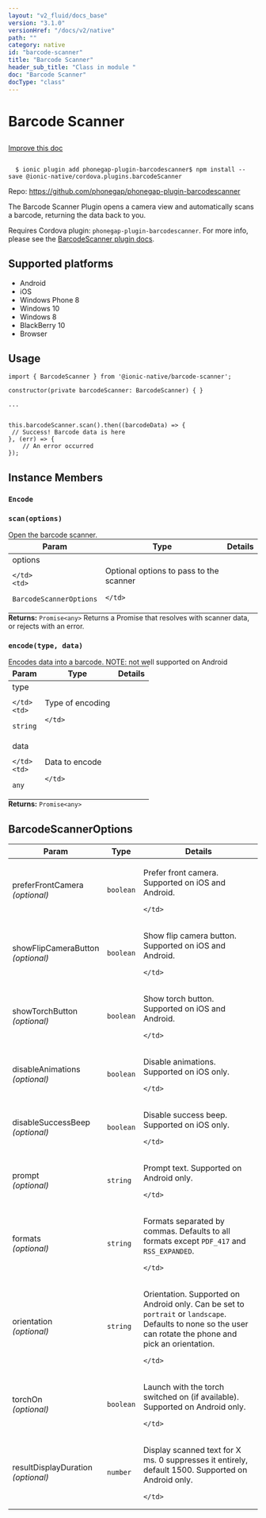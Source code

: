 ```yaml
---
layout: "v2_fluid/docs_base"
version: "3.1.0"
versionHref: "/docs/v2/native"
path: ""
category: native
id: "barcode-scanner"
title: "Barcode Scanner"
header_sub_title: "Class in module "
doc: "Barcode Scanner"
docType: "class"
---
```








<h1 class="api-title">
  
  Barcode Scanner
  

  

  </h1>

<a class="improve-v2-docs" href="http://github.com/driftyco/ionic-native/edit/master/src/@ionic-native/plugins/barcode-scanner/index.ts#L56">
  Improve this doc
</a>



<!-- decorators -->





<pre><code>
  $ ionic plugin add phonegap-plugin-barcodescanner$ npm install --save @ionic-native/cordova.plugins.barcodeScanner
</code></pre>
<p>Repo:
  <a href="https://github.com/phonegap/phonegap-plugin-barcodescanner">
    https://github.com/phonegap/phonegap-plugin-barcodescanner
  </a>
</p>

<!-- description -->

<p>The Barcode Scanner Plugin opens a camera view and automatically scans a barcode, returning the data back to you.</p>
<p>Requires Cordova plugin: <code>phonegap-plugin-barcodescanner</code>. For more info, please see the <a href="https://github.com/phonegap/phonegap-plugin-barcodescanner">BarcodeScanner plugin docs</a>.</p>


<!-- @platforms tag -->
<h2>Supported platforms</h2>

<ul>
  <li>Android</li><li>iOS</li><li>Windows Phone 8</li><li>Windows 10</li><li>Windows 8</li><li>BlackBerry 10</li><li>Browser</li>
</ul>

<!-- @platforms tag end -->


<!-- if doc.decorators -->

<!-- @usage tag -->

<h2>Usage</h2>

<pre><code class="lang-typescript">import { BarcodeScanner } from &#39;@ionic-native/barcode-scanner&#39;;

constructor(private barcodeScanner: BarcodeScanner) { }

...


this.barcodeScanner.scan().then((barcodeData) =&gt; {
 // Success! Barcode data is here
}, (err) =&gt; {
    // An error occurred
});
</code></pre>




<!-- @property tags -->




<!-- methods on the class -->

<h2>Instance Members</h2>
<div id="Encode"></div>
<h3>
  <code>Encode</code>
  

</h3>



<div id="scan"></div>
<h3>
  <code>scan(options)</code>
  

</h3>
Open the barcode scanner.
<table class="table param-table" style="margin:0;">
  <thead>
  <tr>
    <th>Param</th>
    <th>Type</th>
    <th>Details</th>
  </tr>
  </thead>
  <tbody>
  
  <tr>
    <td>
      options
      
      
    </td>
    <td>
      
<code>BarcodeScannerOptions</code>
    </td>
    <td>
      <p>Optional options to pass to the scanner</p>

      
    </td>
  </tr>
  
  </tbody>
</table>

<div class="return-value" markdown="1">
  <i class="icon ion-arrow-return-left"></i>
  <b>Returns:</b> 
<code>Promise&lt;any&gt;</code> Returns a Promise that resolves with scanner data, or rejects with an error.
</div><div id="encode"></div>
<h3>
  <code>encode(type,&nbsp;data)</code>
  

</h3>
Encodes data into a barcode.
NOTE: not well supported on Android
<table class="table param-table" style="margin:0;">
  <thead>
  <tr>
    <th>Param</th>
    <th>Type</th>
    <th>Details</th>
  </tr>
  </thead>
  <tbody>
  
  <tr>
    <td>
      type
      
      
    </td>
    <td>
      
<code>string</code>
    </td>
    <td>
      <p>Type of encoding</p>

      
    </td>
  </tr>
  
  <tr>
    <td>
      data
      
      
    </td>
    <td>
      
<code>any</code>
    </td>
    <td>
      <p>Data to encode</p>

      
    </td>
  </tr>
  
  </tbody>
</table>

<div class="return-value" markdown="1">
  <i class="icon ion-arrow-return-left"></i>
  <b>Returns:</b> 
<code>Promise&lt;any&gt;</code> 
</div>



<!-- other classes -->

<!-- end other classes -->

<!-- interfaces -->

<!--<h2><a class="anchor" name="interfaces" href="#interfaces"></a>Interfaces</h2>-->


<h2><a class="anchor" name="BarcodeScannerOptions" href="#BarcodeScannerOptions"></a>BarcodeScannerOptions</h2>


<table class="table param-table" style="margin:0;">
  <thead>
  <tr>
    <th>Param</th>
    <th>Type</th>
    <th>Details</th>
  </tr>
  </thead>
  <tbody>
  
  <tr>
    <td>
      preferFrontCamera
      <div><em>(optional)</em></div>
    </td>
    <td>
      <code>boolean</code>
    </td>
    <td>
      <p>Prefer front camera. Supported on iOS and Android.</p>

    </td>
  </tr>
  
  <tr>
    <td>
      showFlipCameraButton
      <div><em>(optional)</em></div>
    </td>
    <td>
      <code>boolean</code>
    </td>
    <td>
      <p>Show flip camera button. Supported on iOS and Android.</p>

    </td>
  </tr>
  
  <tr>
    <td>
      showTorchButton
      <div><em>(optional)</em></div>
    </td>
    <td>
      <code>boolean</code>
    </td>
    <td>
      <p>Show torch button. Supported on iOS and Android.</p>

    </td>
  </tr>
  
  <tr>
    <td>
      disableAnimations
      <div><em>(optional)</em></div>
    </td>
    <td>
      <code>boolean</code>
    </td>
    <td>
      <p>Disable animations. Supported on iOS only.</p>

    </td>
  </tr>
  
  <tr>
    <td>
      disableSuccessBeep
      <div><em>(optional)</em></div>
    </td>
    <td>
      <code>boolean</code>
    </td>
    <td>
      <p>Disable success beep. Supported on iOS only.</p>

    </td>
  </tr>
  
  <tr>
    <td>
      prompt
      <div><em>(optional)</em></div>
    </td>
    <td>
      <code>string</code>
    </td>
    <td>
      <p>Prompt text. Supported on Android only.</p>

    </td>
  </tr>
  
  <tr>
    <td>
      formats
      <div><em>(optional)</em></div>
    </td>
    <td>
      <code>string</code>
    </td>
    <td>
      <p>Formats separated by commas. Defaults to all formats except <code>PDF_417</code> and <code>RSS_EXPANDED</code>.</p>

    </td>
  </tr>
  
  <tr>
    <td>
      orientation
      <div><em>(optional)</em></div>
    </td>
    <td>
      <code>string</code>
    </td>
    <td>
      <p>Orientation. Supported on Android only. Can be set to <code>portrait</code> or <code>landscape</code>. Defaults to none so the user can rotate the phone and pick an orientation.</p>

    </td>
  </tr>
  
  <tr>
    <td>
      torchOn
      <div><em>(optional)</em></div>
    </td>
    <td>
      <code>boolean</code>
    </td>
    <td>
      <p>Launch with the torch switched on (if available). Supported on Android only.</p>

    </td>
  </tr>
  
  <tr>
    <td>
      resultDisplayDuration
      <div><em>(optional)</em></div>
    </td>
    <td>
      <code>number</code>
    </td>
    <td>
      <p>Display scanned text for X ms. 0 suppresses it entirely, default 1500. Supported on Android only.</p>

    </td>
  </tr>
  
  </tbody>
</table>





<!-- end interfaces -->

<!-- related link --><!-- end content block -->


<!-- end body block -->

